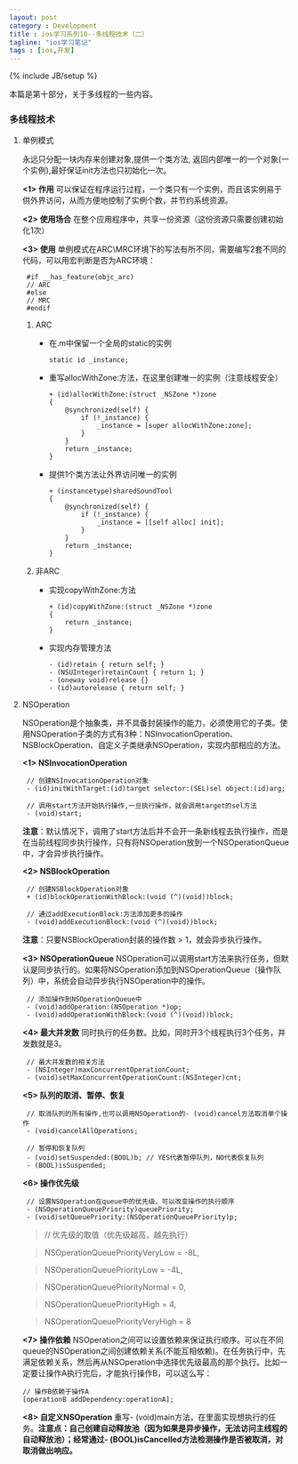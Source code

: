 ```yaml
---
layout: post
category : Development
title : ios学习系列10--多线程技术（二）
tagline: "ios学习笔记"
tags : [ios,开发]
---
```

{% include JB/setup %}

本篇是第十部分，关于多线程的一些内容。

### 多线程技术

1. 单例模式

   永远只分配一块内存来创建对象,提供一个类方法, 返回内部唯一的一个对象(一个实例),最好保证init方法也只初始化一次。

   **<1> 作用** 可以保证在程序运行过程，一个类只有一个实例，而且该实例易于供外界访问，从而方便地控制了实例个数，并节约系统资源。

   **<2> 使用场合** 在整个应用程序中，共享一份资源（这份资源只需要创建初始化1次）
   
   **<3> 使用** 单例模式在ARC\MRC环境下的写法有所不同，需要编写2套不同的代码，可以用宏判断是否为ARC环境：
   
		#if __has_feature(objc_arc)
		// ARC
		#else
		// MRC
		#endif

   
   1. ARC 
   
      * 在.m中保留一个全局的static的实例
    
            static id _instance;

      * 重写allocWithZone:方法，在这里创建唯一的实例（注意线程安全）
    
			+ (id)allocWithZone:(struct _NSZone *)zone
			{
			    @synchronized(self) {
			        if (!_instance) {
			            _instance = [super allocWithZone:zone];
			        }
			    }
			    return _instance;
			}

      * 提供1个类方法让外界访问唯一的实例
      
			+ (instancetype)sharedSoundTool
			{
			    @synchronized(self) {
			        if (!_instance) {
			            _instance = [[self alloc] init];
			        }
			    }
			    return _instance;
			}

   2. 非ARC
     
      * 实现copyWithZone:方法
      
			+ (id)copyWithZone:(struct _NSZone *)zone
			{
			    return _instance;
			}

      * 实现内存管理方法
      
			- (id)retain { return self; }
			- (NSUInteger)retainCount { return 1; }
			- (oneway void)release {}
			- (id)autorelease { return self; }

2. NSOperation

   NSOperation是个抽象类，并不具备封装操作的能力，必须使用它的子类。使用NSOperation子类的方式有3种：NSInvocationOperation、NSBlockOperation、自定义子类继承NSOperation，实现内部相应的方法。

   **<1> NSInvocationOperation** 
   
		// 创建NSInvocationOperation对象
		- (id)initWithTarget:(id)target selector:(SEL)sel object:(id)arg;
		
		// 调用start方法开始执行操作,一旦执行操作，就会调用target的sel方法
		- (void)start;


   **注意**：默认情况下，调用了start方法后并不会开一条新线程去执行操作，而是在当前线程同步执行操作，只有将NSOperation放到一个NSOperationQueue中，才会异步执行操作。

   **<2> NSBlockOperation**
   
		// 创建NSBlockOperation对象
		+ (id)blockOperationWithBlock:(void (^)(void))block;
		
		// 通过addExecutionBlock:方法添加更多的操作
		- (void)addExecutionBlock:(void (^)(void))block;

   **注意**：只要NSBlockOperation封装的操作数 > 1，就会异步执行操作。

   **<3> NSOperationQueue** NSOperation可以调用start方法来执行任务，但默认是同步执行的。如果将NSOperation添加到NSOperationQueue（操作队列）中，系统会自动异步执行NSOperation中的操作。
   
		// 添加操作到NSOperationQueue中
		- (void)addOperation:(NSOperation *)op;
		- (void)addOperationWithBlock:(void (^)(void))block;

   **<4> 最大并发数** 同时执行的任务数。比如，同时开3个线程执行3个任务，并发数就是3。

		// 最大并发数的相关方法
		- (NSInteger)maxConcurrentOperationCount;
		- (void)setMaxConcurrentOperationCount:(NSInteger)cnt;

   **<5> 队列的取消、暂停、恢复** 
   
		// 取消队列的所有操作,也可以调用NSOperation的- (void)cancel方法取消单个操作
		- (void)cancelAllOperations;
		
		// 暂停和恢复队列
		- (void)setSuspended:(BOOL)b; // YES代表暂停队列，NO代表恢复队列
		- (BOOL)isSuspended;

   **<6> 操作优先级** 
   
		// 设置NSOperation在queue中的优先级，可以改变操作的执行顺序
		- (NSOperationQueuePriority)queuePriority;
		- (void)setQueuePriority:(NSOperationQueuePriority)p;

   > // 优先级的取值（优先级越高，越先执行） 
   
   > NSOperationQueuePriorityVeryLow = -8L,
   
   > NSOperationQueuePriorityLow = -4L,
   
   > NSOperationQueuePriorityNormal = 0,
   
   > NSOperationQueuePriorityHigh = 4,
   
   > NSOperationQueuePriorityVeryHigh = 8

   **<7> 操作依赖** NSOperation之间可以设置依赖来保证执行顺序。可以在不同queue的NSOperation之间创建依赖关系(不能互相依赖)。在任务执行中，先满足依赖关系，然后再从NSOperation中选择优先级最高的那个执行。比如一定要让操作A执行完后，才能执行操作B，可以这么写：
   
       // 操作B依赖于操作A
       [operationB addDependency:operationA]; 

   **<8> 自定义NSOperation** 重写- (void)main方法，在里面实现想执行的任务。**注意点：自己创建自动释放池（因为如果是异步操作，无法访问主线程的自动释放池）；经常通过- (BOOL)isCancelled方法检测操作是否被取消，对取消做出响应。**